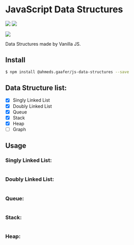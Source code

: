 # JavaScript Data Structures
<p align="">
  <img src="https://img.shields.io/npm/l/@ahmeds.gaafer/js-data-structures">
  <img src="https://img.shields.io/bundlephobia/min/@ahmeds.gaafer/js-data-structures" >
</p>  
<p align="">
  <img src="https://img.shields.io/discord/712223278844084275?label=Discord&style=for-the-badge">
</p>


Data Structures made by Vanilla JS.

## Install

```bash
$ npm install @ahmeds.gaafer/js-data-structures --save
```

## Data Structure list:

- [x] Singly Linked List
- [x] Doubly Linked List
- [x] Queue
- [x] Stack
- [x] Heap
- [ ] Graph

## Usage

### Singly Linked List:

```JS
```

### Doubly Linked List:

```JS
```

### Queue:

```JS
```

### Stack:

```JS
```

### Heap:

```JS
```
